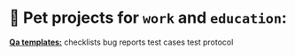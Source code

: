 # 🐶 **Pet projects** for `work` and `education`:

[**Qa templates:**](https://github.com/mrandrewruss/petprojects/tree/main/QA)
  checklists
  bug reports
  test cases
  test protocol
